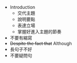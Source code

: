 * Introduction
	* 交代主題
    * 說明要點
    * 表達立場
    * 掌握好進入主題的節奏
* 不要有縮寫
* ~~Despite the fact that~~ Although
* 長句子不好
* 不要疑問句
